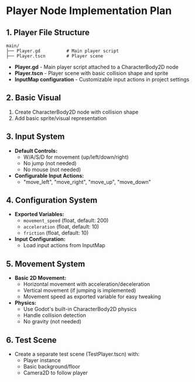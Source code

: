 # Player Node Implementation Plan

## 1. Player File Structure
```
main/
├── Player.gd          # Main player script
├── Player.tscn        # Player scene
```
- **Player.gd** - Main player script attached to a CharacterBody2D node
- **Player.tscn** - Player scene with basic collision shape and sprite
- **InputMap configuration** - Customizable input actions in project settings

## 2. Basic Visual
1. Create CharacterBody2D node with collision shape
2. Add basic sprite/visual representation

## 3. Input System
- **Default Controls:**
  - W/A/S/D for movement (up/left/down/right)
  - No jump (not needed)
  - No mouse (not needed)
- **Configurable Input Actions:**
  - "move_left", "move_right", "move_up", "move_down"

## 4. Configuration System
- **Exported Variables:**
  - `movement_speed` (float, default: 200)
  - `acceleration` (float, default: 10)
  - `friction` (float, default: 10)
- **Input Configuration:**
  - Load input actions from InputMap

## 5. Movement System
- **Basic 2D Movement:**
  - Horizontal movement with acceleration/deceleration
  - Vertical movement (if jumping is implemented)
  - Movement speed as exported variable for easy tweaking
- **Physics:**
  - Use Godot's built-in CharacterBody2D physics
  - Handle collision detection
  - No gravity (not needed)

## 6. Test Scene
- Create a separate test scene (TestPlayer.tscn) with:
  - Player instance
  - Basic background/floor
  - Camera2D to follow player
